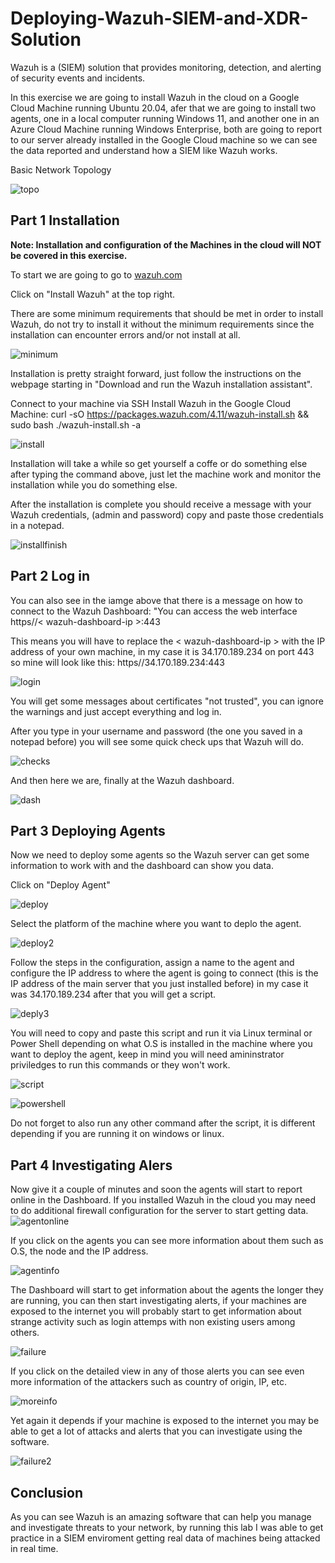 # Deploying-Wazuh-SIEM-and-XDR-Solution

Wazuh is a (SIEM) solution that provides monitoring, detection, and alerting of security events and incidents. 

In this exercise we are going to install Wazuh in the cloud on a Google Cloud Machine running Ubuntu 20.04, afer that we are going to install two agents, one in a local computer running Windows 11, and another one in an Azure Cloud Machine running Windows Enterprise, both are going to report to our server already installed in the Google Cloud machine so we can see the data reported and understand how a SIEM like Wazuh works.

Basic Network Topology

![topo](https://imgur.com/ZWd9NSe.png)

## Part 1 Installation

**Note: Installation and configuration of the Machines in the cloud will NOT be covered in this exercise.**

To start we are going to go to [wazuh.com](https://wazuh.com/)

Click on "Install Wazuh" at the top right.

There are some minimum requirements that should be met in order to install Wazuh, do not try to install it without the minimum requirements since the installation can encounter errors and/or not install at all.

![minimum](https://imgur.com/8uWJEeZ.png)

Installation is pretty straight forward, just follow the instructions on the webpage starting in "Download and run the Wazuh installation assistant".

Connect to your machine via SSH
Install Wazuh in the Google Cloud Machine: curl -sO https://packages.wazuh.com/4.11/wazuh-install.sh && sudo bash ./wazuh-install.sh -a

![install](https://imgur.com/QZ0oCsn.png)

Installation will take a while so get yourself a coffe or do something else after typing the command above, just let the machine work and monitor the installation while you do something else.

After the installation is complete you should receive a message with your Wazuh credentials, (admin and password) copy and paste those credentials in a notepad.

![installfinish](https://imgur.com/PaapEIV.png)

## Part 2 Log in

You can also see in the iamge above that there is a message on how to connect to the Wazuh Dashboard: "You can access the web interface https//< wazuh-dashboard-ip >:443

This means you will have to replace the < wazuh-dashboard-ip > with the IP address of your own machine, in my case it is 34.170.189.234 on port 443 so mine will look like this: https//34.170.189.234:443

![login](https://imgur.com/1HMUJa7.png)

You will get some messages about certificates "not trusted", you can ignore the warnings and just accept everything and log in.

After you type in your username and password (the one you saved in a notepad before) you will see some quick check ups that Wazuh will do.

![checks](https://imgur.com/4Wbi0d6.png)

And then here we are, finally at the Wazuh dashboard.

![dash](https://imgur.com/EU1l6mi.png)

## Part 3 Deploying Agents

Now we need to deploy some agents so the Wazuh server can get some information to work with and the dashboard can show you data.

Click on "Deploy Agent"

![deploy](https://imgur.com/6NpOkPM.png)

Select the platform of the machine where you want to deplo the agent.

![deploy2](https://imgur.com/Cqqpt7h.png)

Follow the steps in the configuration, assign a name to the agent and configure the IP address to where the agent is going to connect (this is the IP address of the main server that you just installed before) in my case it was 34.170.189.234 after that you will get a script.

![deply3](https://imgur.com/2NW67uO.png)

You will need to copy and paste this script and run it via Linux terminal or Power Shell depending on what O.S is installed in the machine where you want to deploy the agent, keep in mind you will need amininstrator priviledges to run this commands or they won't work.

![script](https://imgur.com/E7WibQQ.png)

![powershell](https://imgur.com/xPtxZjV.png)

Do not forget to also run any other command after the script, it is different depending if you are running it on windows or linux.

## Part 4 Investigating Alers

Now give it a couple of minutes and soon the agents will start to report online in the Dashboard.
If you installed Wazuh in the cloud you may need to do additional firewall configuration for the server to start getting data.
![agentonline](https://imgur.com/7L7DmtV.png)

If you click on the agents you can see more information about them such as O.S, the node and the IP address.

![agentinfo](https://imgur.com/ROXcAdw.png)

The Dashboard will start to get information about the agents the longer they are running, you can then start investigating alerts, if your machines are exposed to the internet you will probably start to get information about strange activity such as login attemps with non existing users among others.

![failure](https://imgur.com/CVydUEz.png)

If you click on the detailed view in any of those alerts you can see even more information of the attackers such as country of origin, IP, etc.

![moreinfo](https://imgur.com/pMbUvyO.png)

Yet again it depends if your machine is exposed to the internet you may be able to get a lot of attacks and alerts that you can investigate using the software.

![failure2](https://imgur.com/SQOEkys.png)

## Conclusion

As you can see Wazuh is an amazing software that can help you manage and investigate threats to your network, by running this lab I was able to get practice in a SIEM enviroment getting real data of machines being attacked in real time.
